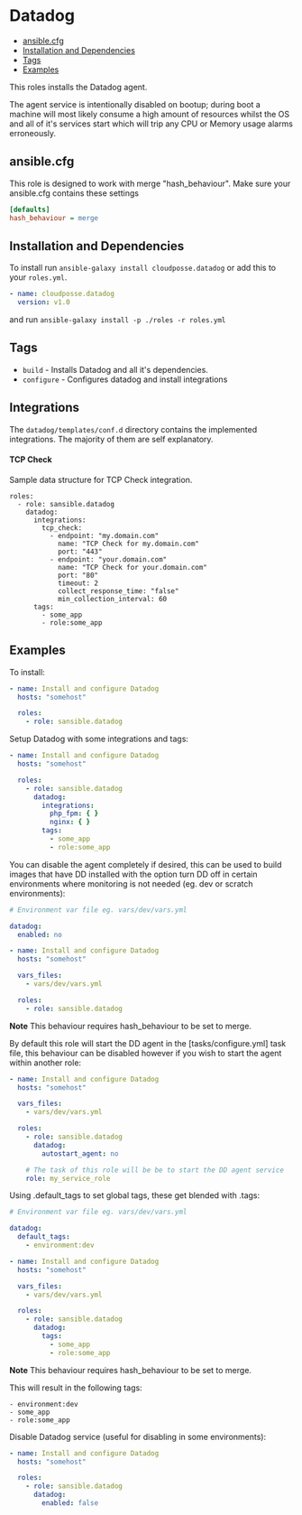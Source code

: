 # Datadog

* [ansible.cfg](#ansible-cfg)
* [Installation and Dependencies](#installation-and-dependencies)
* [Tags](#tags)
* [Examples](#examples)

This roles installs the Datadog agent.

The agent service is intentionally disabled on bootup; during boot a machine will most likely
consume a high amount of resources whilst the OS and all of it's services start which will trip any
CPU or Memory usage alarms erroneously.




## ansible.cfg

This role is designed to work with merge "hash_behaviour". Make sure your
ansible.cfg contains these settings

```INI
[defaults]
hash_behaviour = merge
```




## Installation and Dependencies

To install run `ansible-galaxy install cloudposse.datadog` or add this to your
`roles.yml`.

```YAML
- name: cloudposse.datadog
  version: v1.0
```

and run `ansible-galaxy install -p ./roles -r roles.yml`




## Tags

* `build` - Installs Datadog and all it's dependencies.
* `configure` - Configures datadog and install integrations




## Integrations

The `datadog/templates/conf.d` directory contains the implemented integrations. The majority of them are self explanatory.

#### TCP Check

Sample data structure for TCP Check integration.

```
roles:
  - role: sansible.datadog
    datadog:
      integrations:
        tcp_check:
          - endpoint: "my.domain.com"
            name: "TCP Check for my.domain.com"
            port: "443"
          - endpoint: "your.domain.com"
            name: "TCP Check for your.domain.com"
            port: "80"
            timeout: 2
            collect_response_time: "false"
            min_collection_interval: 60
      tags:
        - some_app
        - role:some_app
```




## Examples

To install:

```YAML
- name: Install and configure Datadog
  hosts: "somehost"

  roles:
    - role: sansible.datadog
```

Setup Datadog with some integrations and tags:

```YAML
- name: Install and configure Datadog
  hosts: "somehost"

  roles:
    - role: sansible.datadog
      datadog:
        integrations:
          php_fpm: { }
          nginx: { }
        tags:
          - some_app
          - role:some_app
```

You can disable the agent completely if desired, this can be used to build images
that have DD installed with the option turn DD off in certain environments where
monitoring is not needed (eg. dev or scratch environments):

```YAML
# Environment var file eg. vars/dev/vars.yml

datadog:
  enabled: no
```

```YAML
- name: Install and configure Datadog
  hosts: "somehost"

  vars_files:
    - vars/dev/vars.yml

  roles:
    - role: sansible.datadog
```

**Note** This behaviour requires hash_behaviour to be set to merge.

By default this role will start the DD agent in the [tasks/configure.yml] task file,
this behaviour can be disabled however if you wish to start the agent within
another role:

```YAML
- name: Install and configure Datadog
  hosts: "somehost"

  vars_files:
    - vars/dev/vars.yml

  roles:
    - role: sansible.datadog
      datadog:
        autostart_agent: no

    # The task of this role will be be to start the DD agent service
    role: my_service_role
```

Using .default_tags to set global tags, these get blended with .tags:

```YAML
# Environment var file eg. vars/dev/vars.yml

datadog:
  default_tags:
    - environment:dev
```

```YAML
- name: Install and configure Datadog
  hosts: "somehost"

  vars_files:
    - vars/dev/vars.yml

  roles:
    - role: sansible.datadog
      datadog:
        tags:
          - some_app
          - role:some_app
```

**Note** This behaviour requires hash_behaviour to be set to merge.

This will result in the following tags:

```
- environment:dev
- some_app
- role:some_app
```

Disable Datadog service (useful for disabling in some environments):

```YAML
- name: Install and configure Datadog
  hosts: "somehost"

  roles:
    - role: sansible.datadog
      datadog:
        enabled: false
```

